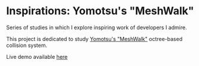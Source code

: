 # Inspirations: Yomotsu's "MeshWalk"
Series of studies in which I explore inspiring work of developers I admire. 

This project is dedicated to study [Yomotsu's "MeshWalk"](https://github.com/yomotsu/meshwalk) octree-based collision system.

Live demo available [here](https://guroguru.github.io/inspirations.yomotsu/)
